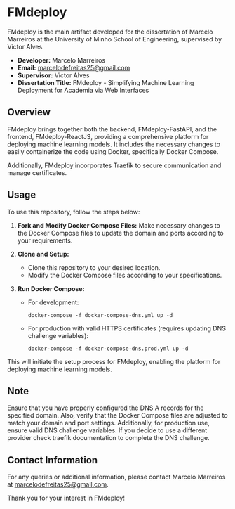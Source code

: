 # FMdeploy

FMdeploy is the main artifact developed for the dissertation of Marcelo Marreiros at the University of Minho School of Engineering, supervised by Victor Alves.

- **Developer:** Marcelo Marreiros
- **Email:** marcelodefreitas25@gmail.com
- **Supervisor:** Victor Alves
- **Dissertation Title:** FMdeploy - Simplifying Machine Learning Deployment for Academia via Web Interfaces

## Overview

FMdeploy brings together both the backend, FMdeploy-FastAPI, and the frontend, FMdeploy-ReactJS, providing a comprehensive platform for deploying machine learning models. It includes the necessary changes to easily containerize the code using Docker, specifically Docker Compose.

Additionally, FMdeploy incorporates Traefik to secure communication and manage certificates.

## Usage

To use this repository, follow the steps below:

1. **Fork and Modify Docker Compose Files:** Make necessary changes to the Docker Compose files to update the domain and ports according to your requirements.

2. **Clone and Setup:**
   - Clone this repository to your desired location.
   - Modify the Docker Compose files according to your specifications.

3. **Run Docker Compose:**
   - For development:
     ```
     docker-compose -f docker-compose-dns.yml up -d
     ```
   - For production with valid HTTPS certificates (requires updating DNS challenge variables):
     ```
     docker-compose -f docker-compose-dns.prod.yml up -d
     ```

This will initiate the setup process for FMdeploy, enabling the platform for deploying machine learning models.

## Note

Ensure that you have properly configured the DNS A records for the specified domain. Also, verify that the Docker Compose files are adjusted to match your domain and port settings. Additionally, for production use, ensure valid DNS challenge variables. 
If you decide to use a different provider check traefik documentation to complete the DNS challenge.

## Contact Information

For any queries or additional information, please contact Marcelo Marreiros at marcelodefreitas25@gmail.com.

Thank you for your interest in FMdeploy! 
